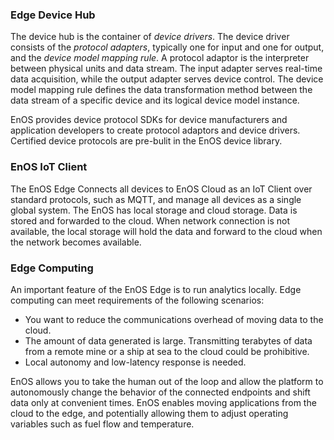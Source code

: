 ### Edge Device Hub

The device hub is the container of _device drivers_. The device driver consists of the _protocol adapters_, typically one for input and one for output, and the _device model mapping rule_. A protocol adaptor is the interpreter between physical units and data stream. The input adapter serves real-time data acquisition, while the output adapter serves device control. The device model mapping rule defines the data transformation method between the data stream of a specific device and its logical device model instance.

EnOS provides device protocol SDKs for device manufacturers and application developers to create protocol adaptors and device drivers. Certified device protocols are pre-bulit in the EnOS device library.

### EnOS IoT Client

The EnOS Edge Connects all devices to EnOS Cloud as an IoT Client over standard protocols, such as MQTT, and manage all devices as a single global system. The EnOS has local storage and cloud storage. Data is stored and forwarded to the cloud. When network connection is not available, the local storage will hold the data and forward to the cloud when the network becomes available.

### Edge Computing

An important feature of the EnOS Edge is to run analytics locally. Edge computing can meet requirements of the following scenarios:
- You want to reduce the communications overhead of moving data to the cloud.
- The amount of data generated is large. Transmitting terabytes of data from a remote mine or a ship at sea to the cloud could be prohibitive.
- Local autonomy and low-latency response is needed.

EnOS allows you to take the human out of the loop and allow the platform to autonomously change the behavior of the connected endpoints and shift data only at convenient times. EnOS enables moving applications from the cloud to the edge, and potentially allowing them to adjust operating variables such as fuel flow and temperature.
